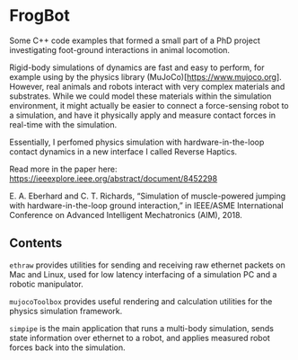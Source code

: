 # FrogBot

Some C++ code examples that formed a small part of a PhD project investigating
foot-ground interactions in animal locomotion.

Rigid-body simulations of dynamics are fast and easy to perform,
for example using by the physics library (MuJoCo)[https://www.mujoco.org]. However,
real animals and robots interact with very complex materials and substrates.
While we could model these materials within the simulation environment,
it might actually be easier to connect a force-sensing robot to a simulation,
and have it physically apply and measure contact forces in real-time with the 
simulation.

Essentially, I perfomed physics simulation with hardware-in-the-loop contact dynamics
in a new interface I called Reverse Haptics.

Read more in the paper here:
https://ieeexplore.ieee.org/abstract/document/8452298

E. A. Eberhard and C. T. Richards, “Simulation of muscle-powered jumping with hardware-in-the-loop ground interaction,” in IEEE/ASME International Conference on Advanced Intelligent Mechatronics (AIM), 2018.


## Contents
`ethraw` provides utilities for sending and receiving raw ethernet packets
on Mac and Linux, used for low latency interfacing of a simulation PC and
a robotic manipulator.

`mujocoToolbox` provides useful rendering and calculation utilities for the 
 physics simulation framework.

`simpipe` is the main application that runs a multi-body simulation, sends state information over ethernet
to a robot, and applies measured robot forces back into the simulation.

